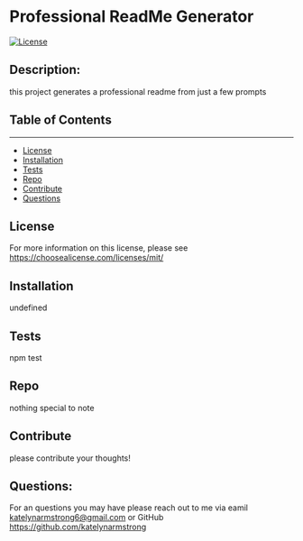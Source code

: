 # Professional ReadMe Generator
  [![License](https://img.shields.io/badge/License-MIT-blue.svg)](https://opensource.org/licenses/MIT)

  ## Description:
  this project generates a professional readme from just a few prompts
  
  ## Table of Contents
  ---------------------
  * [License](#license)
  * [Installation](#installation)
  * [Tests](#tests)
  * [Repo](#repo)
  * [Contribute](#contribute)
  * [Questions](#questions)

  ## License
  For more information on this license, please see https://choosealicense.com/licenses/mit/

  ## Installation
  undefined

  ## Tests
  npm test

  ## Repo
  nothing special to note

  ## Contribute
  please contribute your thoughts!

  ## Questions: 
  For an questions you may have please reach out to me via eamil katelynarmstrong6@gmail.com or GitHub https://github.com/katelynarmstrong

